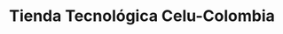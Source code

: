 ---
title: "Tienda Tecnológica Celu-Colombia"
url: /socorro/tienda-tecnologica-celu-colombia/
shop: teléfono móvil
---
